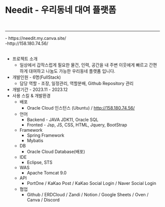 <h1>Needit - 우리동네 대여 플랫폼</h1><br>
<hr>
- https://needit.my.canva.site/
<br>
-http://158.180.74.56/
<br><br>


- 프로젝트 소개
    - 일상에서 갑작스럽게 필요한 물건, 인력, 공간을 내 주변 이웃에게 빠르고 간편하게 대여하고 나눔도 가능한 우리동네 플랫폼 입니다.<br>
- 개발인원 - 6명(FullStack)
    - 담당 역할 - 조장, 일정관리, 역할분배, Github Repository 관리<br>
- 개발기간 - 2023.11 - 2023.12<br>
- 사용 스킬 & 개발환경
    - 배포
        - Oracle Cloud 인스턴스 (Ubuntu) / http://158.180.74.56/
    - 언어
        - Backend - JAVA JDK11, Oracle SQL
        - Fronted - Jsp, JS, CSS, HTML, Jquery, BootStrap
    - Framework
        - Spring Framework
        - Mybatis
    - DB
        - Oracle Cloud Database(배포)
    - IDE
        - Eclipse, STS
    - WAS
        - Apache Tomcat 9.0
    - API
        - PortOne / KaKao Post / KaKao Social Login / Naver Social Login
    - 협업
        - Github / ERDCloud / Zandi / Notion / Google Sheets / Oven / Canva / Discord

